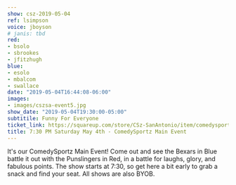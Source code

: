 ```yaml
---
show: csz-2019-05-04
ref: lsimpson
voice: jboyson
# janis: tbd
red:
- bsolo
- sbrookes
- jfitzhugh
blue:
- esolo
- mbalcom
- swallace
date: "2019-05-04T16:44:08-06:00"
images:
- images/cszsa-event5.jpg
show_date: "2019-05-04T19:30:00-05:00"
subtitile: Funny For Everyone
ticket_link: https://squareup.com/store/CSz-SanAntonio/item/comedysportz-saturday-night
title: 7:30 PM Saturday May 4th - ComedySportz Main Event
---
```


It's our ComedySportz Main Event! Come out and see the Bexars in Blue battle it out with the Punslingers in Red, in a battle for laughs, glory, and fabulous points. The show starts at 7:30, so get here a bit early to grab a snack and find your seat. All shows are also BYOB.

